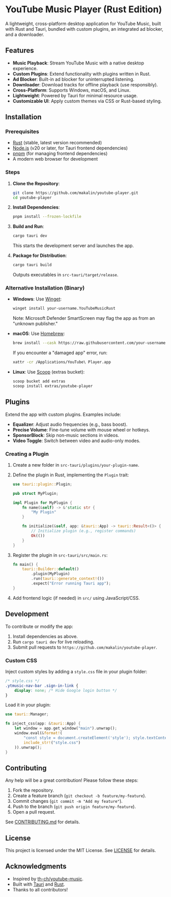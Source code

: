 # YouTube Music Player (Rust Edition)

A lightweight, cross-platform desktop application for YouTube Music, built with Rust and Tauri, bundled with custom plugins, an integrated ad blocker, and a downloader.

## Features

- **Music Playback**: Stream YouTube Music with a native desktop experience.
- **Custom Plugins**: Extend functionality with plugins written in Rust.
- **Ad Blocker**: Built-in ad blocker for uninterrupted listening.
- **Downloader**: Download tracks for offline playback (use responsibly).
- **Cross-Platform**: Supports Windows, macOS, and Linux.
- **Lightweight**: Powered by Tauri for minimal resource usage.
- **Customizable UI**: Apply custom themes via CSS or Rust-based styling.

## Installation

### Prerequisites

- [Rust](https://www.rust-lang.org/tools/install) (stable, latest version recommended)
- [Node.js](https://nodejs.org/) (v20 or later, for Tauri frontend dependencies)
- [pnpm](https://pnpm.io/) (for managing frontend dependencies)
- A modern web browser for development

### Steps

1. **Clone the Repository**:
   ```bash
   git clone https://github.com/makalin/youtube-player.git
   cd youtube-player
   ```

2. **Install Dependencies**:
   ```bash
   pnpm install --frozen-lockfile
   ```

3. **Build and Run**:
   ```bash
   cargo tauri dev
   ```
   This starts the development server and launches the app.

4. **Package for Distribution**:
   ```bash
   cargo tauri build
   ```
   Outputs executables in `src-tauri/target/release`.

### Alternative Installation (Binary)

- **Windows**: Use [Winget](https://learn.microsoft.com/en-us/windows/package-manager/winget/):
  ```bash
  winget install your-username.YouTubeMusicRust
  ```
  Note: Microsoft Defender SmartScreen may flag the app as from an "unknown publisher."

- **macOS**: Use [Homebrew](https://brew.sh/):
  ```bash
  brew install --cask https://raw.githubusercontent.com/your-username/youtube-music-rust/master/youtube-music-rust.rb
  ```
  If you encounter a "damaged app" error, run:
  ```bash
  xattr -cr /Applications/YouTube\ Player.app
  ```

- **Linux**: Use [Scoop](https://scoop.sh/) (extras bucket):
  ```bash
  scoop bucket add extras
  scoop install extras/youtube-player
  ```

## Plugins

Extend the app with custom plugins. Examples include:

- **Equalizer**: Adjust audio frequencies (e.g., bass boost).
- **Precise Volume**: Fine-tune volume with mouse wheel or hotkeys.
- **SponsorBlock**: Skip non-music sections in videos.
- **Video Toggle**: Switch between video and audio-only modes.

### Creating a Plugin

1. Create a new folder in `src-tauri/plugins/your-plugin-name`.
2. Define the plugin in Rust, implementing the `Plugin` trait:

   ```rust
   use tauri::plugin::Plugin;

   pub struct MyPlugin;

   impl Plugin for MyPlugin {
       fn name(&self) -> &'static str {
           "My Plugin"
       }

       fn initialize(&self, app: &tauri::App) -> tauri::Result<()> {
           // Initialize plugin (e.g., register commands)
           Ok(())
       }
   }
   ```

3. Register the plugin in `src-tauri/src/main.rs`:

   ```rust
   fn main() {
       tauri::Builder::default()
           .plugin(MyPlugin)
           .run(tauri::generate_context!())
           .expect("Error running Tauri app");
   }
   ```

4. Add frontend logic (if needed) in `src/` using JavaScript/CSS.

## Development

To contribute or modify the app:

1. Install dependencies as above.
2. Run `cargo tauri dev` for live reloading.
3. Submit pull requests to `https://github.com/makalin/youtube-player`.

### Custom CSS

Inject custom styles by adding a `style.css` file in your plugin folder:

```css
/* style.css */
.ytmusic-nav-bar .sign-in-link {
    display: none; /* Hide Google login button */
}
```

Load it in your plugin:

```rust
use tauri::Manager;

fn inject_css(app: &tauri::App) {
    let window = app.get_window("main").unwrap();
    window.eval(&format!(
        "const style = document.createElement('style'); style.textContent = '{}'; document.head.append(style);",
        include_str!("style.css")
    )).unwrap();
}
```

## Contributing

Any help will be a great contribution! Please follow these steps:

1. Fork the repository.
2. Create a feature branch (`git checkout -b feature/my-feature`).
3. Commit changes (`git commit -m "Add my feature"`).
4. Push to the branch (`git push origin feature/my-feature`).
5. Open a pull request.

See [CONTRIBUTING.md](CONTRIBUTING.md) for details.

## License

This project is licensed under the MIT License. See [LICENSE](LICENSE) for details.

## Acknowledgments

- Inspired by [th-ch/youtube-music](https://github.com/th-ch/youtube-music).
- Built with [Tauri](https://tauri.app/) and [Rust](https://www.rust-lang.org/).
- Thanks to all contributors!
